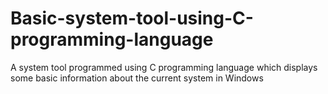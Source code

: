 # Basic-system-tool-using-C-programming-language
A system tool programmed using C programming language which displays some basic information about the current system in Windows
